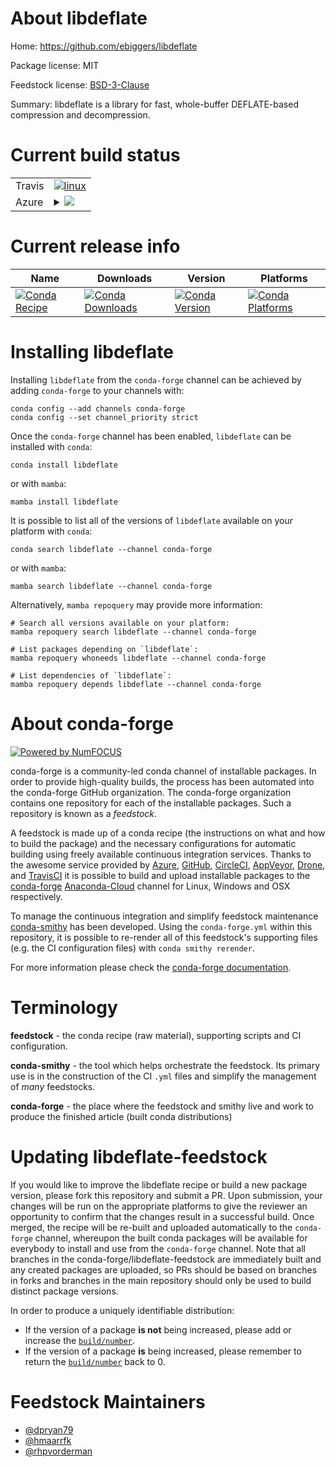 About libdeflate
================

Home: https://github.com/ebiggers/libdeflate

Package license: MIT

Feedstock license: [BSD-3-Clause](https://github.com/conda-forge/libdeflate-feedstock/blob/main/LICENSE.txt)

Summary: libdeflate is a library for fast, whole-buffer DEFLATE-based compression and decompression.

Current build status
====================


<table><tr>
    <td>Travis</td>
    <td>
      <a href="https://app.travis-ci.com/conda-forge/libdeflate-feedstock">
        <img alt="linux" src="https://img.shields.io/travis/com/conda-forge/libdeflate-feedstock/main.svg?label=Linux">
      </a>
    </td>
  </tr>
    
  <tr>
    <td>Azure</td>
    <td>
      <details>
        <summary>
          <a href="https://dev.azure.com/conda-forge/feedstock-builds/_build/latest?definitionId=7560&branchName=main">
            <img src="https://dev.azure.com/conda-forge/feedstock-builds/_apis/build/status/libdeflate-feedstock?branchName=main">
          </a>
        </summary>
        <table>
          <thead><tr><th>Variant</th><th>Status</th></tr></thead>
          <tbody><tr>
              <td>linux_64</td>
              <td>
                <a href="https://dev.azure.com/conda-forge/feedstock-builds/_build/latest?definitionId=7560&branchName=main">
                  <img src="https://dev.azure.com/conda-forge/feedstock-builds/_apis/build/status/libdeflate-feedstock?branchName=main&jobName=linux&configuration=linux_64_" alt="variant">
                </a>
              </td>
            </tr><tr>
              <td>linux_aarch64</td>
              <td>
                <a href="https://dev.azure.com/conda-forge/feedstock-builds/_build/latest?definitionId=7560&branchName=main">
                  <img src="https://dev.azure.com/conda-forge/feedstock-builds/_apis/build/status/libdeflate-feedstock?branchName=main&jobName=linux&configuration=linux_aarch64_" alt="variant">
                </a>
              </td>
            </tr><tr>
              <td>linux_ppc64le</td>
              <td>
                <a href="https://dev.azure.com/conda-forge/feedstock-builds/_build/latest?definitionId=7560&branchName=main">
                  <img src="https://dev.azure.com/conda-forge/feedstock-builds/_apis/build/status/libdeflate-feedstock?branchName=main&jobName=linux&configuration=linux_ppc64le_" alt="variant">
                </a>
              </td>
            </tr><tr>
              <td>osx_64</td>
              <td>
                <a href="https://dev.azure.com/conda-forge/feedstock-builds/_build/latest?definitionId=7560&branchName=main">
                  <img src="https://dev.azure.com/conda-forge/feedstock-builds/_apis/build/status/libdeflate-feedstock?branchName=main&jobName=osx&configuration=osx_64_" alt="variant">
                </a>
              </td>
            </tr><tr>
              <td>osx_arm64</td>
              <td>
                <a href="https://dev.azure.com/conda-forge/feedstock-builds/_build/latest?definitionId=7560&branchName=main">
                  <img src="https://dev.azure.com/conda-forge/feedstock-builds/_apis/build/status/libdeflate-feedstock?branchName=main&jobName=osx&configuration=osx_arm64_" alt="variant">
                </a>
              </td>
            </tr><tr>
              <td>win_64</td>
              <td>
                <a href="https://dev.azure.com/conda-forge/feedstock-builds/_build/latest?definitionId=7560&branchName=main">
                  <img src="https://dev.azure.com/conda-forge/feedstock-builds/_apis/build/status/libdeflate-feedstock?branchName=main&jobName=win&configuration=win_64_" alt="variant">
                </a>
              </td>
            </tr>
          </tbody>
        </table>
      </details>
    </td>
  </tr>
</table>

Current release info
====================

| Name | Downloads | Version | Platforms |
| --- | --- | --- | --- |
| [![Conda Recipe](https://img.shields.io/badge/recipe-libdeflate-green.svg)](https://anaconda.org/conda-forge/libdeflate) | [![Conda Downloads](https://img.shields.io/conda/dn/conda-forge/libdeflate.svg)](https://anaconda.org/conda-forge/libdeflate) | [![Conda Version](https://img.shields.io/conda/vn/conda-forge/libdeflate.svg)](https://anaconda.org/conda-forge/libdeflate) | [![Conda Platforms](https://img.shields.io/conda/pn/conda-forge/libdeflate.svg)](https://anaconda.org/conda-forge/libdeflate) |

Installing libdeflate
=====================

Installing `libdeflate` from the `conda-forge` channel can be achieved by adding `conda-forge` to your channels with:

```
conda config --add channels conda-forge
conda config --set channel_priority strict
```

Once the `conda-forge` channel has been enabled, `libdeflate` can be installed with `conda`:

```
conda install libdeflate
```

or with `mamba`:

```
mamba install libdeflate
```

It is possible to list all of the versions of `libdeflate` available on your platform with `conda`:

```
conda search libdeflate --channel conda-forge
```

or with `mamba`:

```
mamba search libdeflate --channel conda-forge
```

Alternatively, `mamba repoquery` may provide more information:

```
# Search all versions available on your platform:
mamba repoquery search libdeflate --channel conda-forge

# List packages depending on `libdeflate`:
mamba repoquery whoneeds libdeflate --channel conda-forge

# List dependencies of `libdeflate`:
mamba repoquery depends libdeflate --channel conda-forge
```


About conda-forge
=================

[![Powered by
NumFOCUS](https://img.shields.io/badge/powered%20by-NumFOCUS-orange.svg?style=flat&colorA=E1523D&colorB=007D8A)](https://numfocus.org)

conda-forge is a community-led conda channel of installable packages.
In order to provide high-quality builds, the process has been automated into the
conda-forge GitHub organization. The conda-forge organization contains one repository
for each of the installable packages. Such a repository is known as a *feedstock*.

A feedstock is made up of a conda recipe (the instructions on what and how to build
the package) and the necessary configurations for automatic building using freely
available continuous integration services. Thanks to the awesome service provided by
[Azure](https://azure.microsoft.com/en-us/services/devops/), [GitHub](https://github.com/),
[CircleCI](https://circleci.com/), [AppVeyor](https://www.appveyor.com/),
[Drone](https://cloud.drone.io/welcome), and [TravisCI](https://travis-ci.com/)
it is possible to build and upload installable packages to the
[conda-forge](https://anaconda.org/conda-forge) [Anaconda-Cloud](https://anaconda.org/)
channel for Linux, Windows and OSX respectively.

To manage the continuous integration and simplify feedstock maintenance
[conda-smithy](https://github.com/conda-forge/conda-smithy) has been developed.
Using the ``conda-forge.yml`` within this repository, it is possible to re-render all of
this feedstock's supporting files (e.g. the CI configuration files) with ``conda smithy rerender``.

For more information please check the [conda-forge documentation](https://conda-forge.org/docs/).

Terminology
===========

**feedstock** - the conda recipe (raw material), supporting scripts and CI configuration.

**conda-smithy** - the tool which helps orchestrate the feedstock.
                   Its primary use is in the construction of the CI ``.yml`` files
                   and simplify the management of *many* feedstocks.

**conda-forge** - the place where the feedstock and smithy live and work to
                  produce the finished article (built conda distributions)


Updating libdeflate-feedstock
=============================

If you would like to improve the libdeflate recipe or build a new
package version, please fork this repository and submit a PR. Upon submission,
your changes will be run on the appropriate platforms to give the reviewer an
opportunity to confirm that the changes result in a successful build. Once
merged, the recipe will be re-built and uploaded automatically to the
`conda-forge` channel, whereupon the built conda packages will be available for
everybody to install and use from the `conda-forge` channel.
Note that all branches in the conda-forge/libdeflate-feedstock are
immediately built and any created packages are uploaded, so PRs should be based
on branches in forks and branches in the main repository should only be used to
build distinct package versions.

In order to produce a uniquely identifiable distribution:
 * If the version of a package **is not** being increased, please add or increase
   the [``build/number``](https://docs.conda.io/projects/conda-build/en/latest/resources/define-metadata.html#build-number-and-string).
 * If the version of a package **is** being increased, please remember to return
   the [``build/number``](https://docs.conda.io/projects/conda-build/en/latest/resources/define-metadata.html#build-number-and-string)
   back to 0.

Feedstock Maintainers
=====================

* [@dpryan79](https://github.com/dpryan79/)
* [@hmaarrfk](https://github.com/hmaarrfk/)
* [@rhpvorderman](https://github.com/rhpvorderman/)

